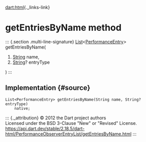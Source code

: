 [dart:html](../../dart-html/dart-html-library){._links-link}

getEntriesByName method
=======================

::: {.section .multi-line-signature}
[List](../../dart-core/list-class)\<[PerformanceEntry](../performanceentry-class)\>
getEntriesByName(

1.  [String](../../dart-core/string-class) name,
2.  [String](../../dart-core/string-class)? entryType

)
:::

Implementation {#source}
--------------

``` {.language-dart data-language="dart"}
List<PerformanceEntry> getEntriesByName(String name, String? entryType)
    native;
```

::: {._attribution}
© 2012 the Dart project authors\
Licensed under the BSD 3-Clause \"New\" or \"Revised\" License.\
<https://api.dart.dev/stable/2.18.5/dart-html/PerformanceObserverEntryList/getEntriesByName.html>
:::
